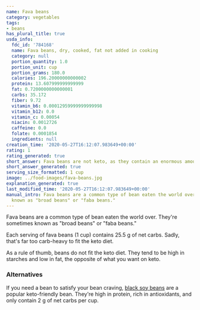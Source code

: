```yaml
---
name: Fava beans
category: vegetables
tags:
- beans
has_plural_title: true
usda_info:
  fdc_id: '784168'
  name: Fava beans, dry, cooked, fat not added in cooking
  category: null
  portion_quantity: 1.0
  portion_unit: cup
  portion_grams: 180.0
  calories: 196.20000000000002
  protein: 13.607999999999999
  fat: 0.7200000000000001
  carbs: 35.172
  fiber: 9.72
  vitamin_b6: 0.00012959999999999998
  vitamin_b12: 0.0
  vitamin_c: 0.00054
  niacin: 0.0012726
  caffeine: 0.0
  folate: 0.0001854
  ingredients: null
creation_time: '2020-05-27T16:12:07.983649+00:00'
rating: 1
rating_generated: true
short_answer: Fava beans are not keto, as they contain an enormous amount of carbs.
short_answer_generated: true
serving_size_formatted: 1 cup
image: ../food-images/fava-beans.jpg
explanation_generated: true
last_modified_time: '2020-05-27T16:12:07.983649+00:00'
manual_intro: Fava beans are a common type of bean eaten the world over. They're sometimes
  known as "broad beans" or "faba beans."
---
```

Fava beans are a common type of bean eaten the world over. They're sometimes known as "broad beans" or "faba beans."

Each serving of fava beans (1 cup) contains 25.5 g of net carbs. Sadly, that's far too carb-heavy to fit the keto diet.

As a rule of thumb, beans do not fit the keto diet. They tend to be high in starches and low in fat, the opposite of what you want on keto.

### Alternatives

If you need a bean to satisfy your bean craving, [black soy beans](/black-soy-beans) are a popular keto-friendly bean. They're high in protein, rich in antioxidants, and only contain 2 g of net carbs per cup.

